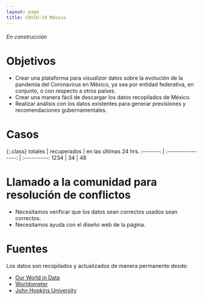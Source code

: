 ```yaml
---
layout: page
title: COVID-19 México
---
```

###### En construcción

# Objetivos

- Crear una plataforma para _visualizar_ datos sobre la evolución de la pandemia del Coronavirus en México, ya sea por entidad federativa, en conjunto, o con respecto a otros países.
- Crear una manera fácil de descargar los datos recopilados de México. 
- Realizar análisis con los datos existentes para generar previsiones y recomendaciones gubernamentales.

# Casos

{:.class}
totales | recuperados | en las últimas 24 hrs.
:-------: | :----------------: | :----------:
 1234 | 34 | 48  


# Llamado a la comunidad para resolución de conflictos

- Necesitamos verificar que los datos sean correctos usados sean correctos. 
- Necesitamos ayuda con el diseño web de la página. 

# Fuentes

Los datos son recopilados y actualizados de manera permanente desde:
- [Our World in Data](https://www.worldometers.info/coronavirus/#countries)
- [Worldometer](https://www.worldometers.info/coronavirus/#countries)
- [John Hopkins University](https://github.com/CSSEGISandData/COVID-19)
